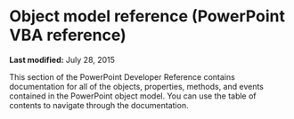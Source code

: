 
# Object model reference (PowerPoint VBA reference)

 **Last modified:** July 28, 2015

This section of the PowerPoint Developer Reference contains documentation for all of the objects, properties, methods, and events contained in the PowerPoint object model. You can use the table of contents to navigate through the documentation.
